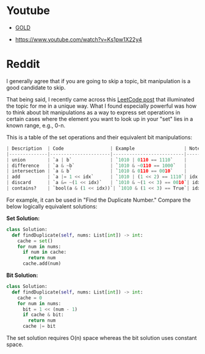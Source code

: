 



# Youtube

- [GOLD](https://www.youtube.com/watch?v=ZUt8L8cbbBI)

- https://www.youtube.com/watch?v=Ks1pw1X22y4





# Reddit
I generally agree that if you are going to skip a topic, bit manipulation is a good candidate to skip.

That being said, I recently came across this [LeetCode post](https://leetcode.com/discuss/study-guide/1767248) that illuminated the topic for me in a unique way. What I found especially powerful was how to think about bit manipulations as a way to express set operations in certain cases where the element you want to look up in your "set" lies in a known range, e.g., 0-n.

This is a table of the set operations and their equivalent bit manipulations:

```py
| Description  | Code                 | Example                  | Note                                        |
|--------------|----------------------|--------------------------|---------------------------------------------|
| union        | `a | b`              | `1010 | 0110 == 1110`    |                                             |
| difference   | `a & ~b`             | `1010 & ~0110 == 1000`   |                                             |
| intersection | `a & b`              | `1010 & 0110 == 0010`    |                                             |
| add          | `a |= 1 << idx`      | `1010 | (1 << 2) == 1110`| idx 2 is 0-indexed from the right, e.g., 3210|
| discard      | `a &= ~(1 << idx)`   | `1010 & ~(1 << 3) == 0010`| idx 3 is 0-indexed from the right, e.g., 3210 |
| contains?    | `bool(a & (1 << idx))`| `1010 & (1 << 3) == True`| idx 3 is 0-indexed from the right, e.g., 3210 |
```

For example, it can be used in "Find the Duplicate Number." Compare the below logically equivalent solutions:

**Set Solution:**

```python
class Solution:
  def findDuplicate(self, nums: List[int]) -> int:
    cache = set()
    for num in nums:
      if num in cache:
        return num
      cache.add(num)
```

**Bit Solution:**

```python
class Solution:
  def findDuplicate(self, nums: List[int]) -> int:
    cache = 0
    for num in nums:
      bit = 1 << (num - 1)
      if cache & bit:
        return num
      cache |= bit
```

The set solution requires O(n) space whereas the bit solution uses constant space.



